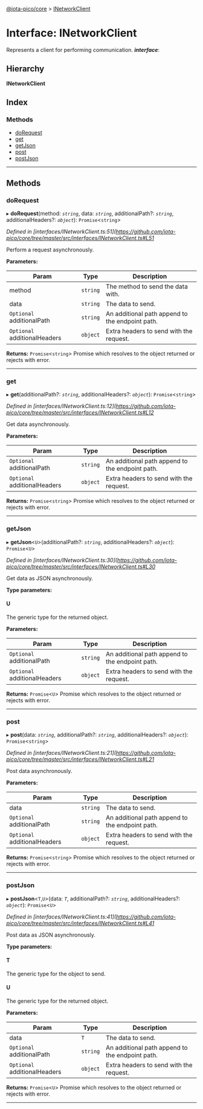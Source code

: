 [@iota-pico/core](../README.md) > [INetworkClient](../interfaces/inetworkclient.md)

# Interface: INetworkClient

Represents a client for performing communication.
*__interface__*: 

## Hierarchy

**INetworkClient**

## Index

### Methods

* [doRequest](inetworkclient.md#dorequest)
* [get](inetworkclient.md#get)
* [getJson](inetworkclient.md#getjson)
* [post](inetworkclient.md#post)
* [postJson](inetworkclient.md#postjson)

---

## Methods

<a id="dorequest"></a>

###  doRequest

▸ **doRequest**(method: *`string`*, data: *`string`*, additionalPath?: *`string`*, additionalHeaders?: *`object`*): `Promise`<`string`>

*Defined in [interfaces/INetworkClient.ts:51](https://github.com/iota-pico/core/tree/master/src/interfaces/INetworkClient.ts#L51*

Perform a request asynchronously.

**Parameters:**

| Param | Type | Description |
| ------ | ------ | ------ |
| method | `string` |  The method to send the data with. |
| data | `string` |  The data to send. |
| `Optional` additionalPath | `string` |  An additional path append to the endpoint path. |
| `Optional` additionalHeaders | `object` |  Extra headers to send with the request. |

**Returns:** `Promise`<`string`>
Promise which resolves to the object returned or rejects with error.

___
<a id="get"></a>

###  get

▸ **get**(additionalPath?: *`string`*, additionalHeaders?: *`object`*): `Promise`<`string`>

*Defined in [interfaces/INetworkClient.ts:12](https://github.com/iota-pico/core/tree/master/src/interfaces/INetworkClient.ts#L12*

Get data asynchronously.

**Parameters:**

| Param | Type | Description |
| ------ | ------ | ------ |
| `Optional` additionalPath | `string` |  An additional path append to the endpoint path. |
| `Optional` additionalHeaders | `object` |  Extra headers to send with the request. |

**Returns:** `Promise`<`string`>
Promise which resolves to the object returned or rejects with error.

___
<a id="getjson"></a>

###  getJson

▸ **getJson**<`U`>(additionalPath?: *`string`*, additionalHeaders?: *`object`*): `Promise`<`U`>

*Defined in [interfaces/INetworkClient.ts:30](https://github.com/iota-pico/core/tree/master/src/interfaces/INetworkClient.ts#L30*

Get data as JSON asynchronously.

**Type parameters:**

#### U 

The generic type for the returned object.

**Parameters:**

| Param | Type | Description |
| ------ | ------ | ------ |
| `Optional` additionalPath | `string` |  An additional path append to the endpoint path. |
| `Optional` additionalHeaders | `object` |  Extra headers to send with the request. |

**Returns:** `Promise`<`U`>
Promise which resolves to the object returned or rejects with error.

___
<a id="post"></a>

###  post

▸ **post**(data: *`string`*, additionalPath?: *`string`*, additionalHeaders?: *`object`*): `Promise`<`string`>

*Defined in [interfaces/INetworkClient.ts:21](https://github.com/iota-pico/core/tree/master/src/interfaces/INetworkClient.ts#L21*

Post data asynchronously.

**Parameters:**

| Param | Type | Description |
| ------ | ------ | ------ |
| data | `string` |  The data to send. |
| `Optional` additionalPath | `string` |  An additional path append to the endpoint path. |
| `Optional` additionalHeaders | `object` |  Extra headers to send with the request. |

**Returns:** `Promise`<`string`>
Promise which resolves to the object returned or rejects with error.

___
<a id="postjson"></a>

###  postJson

▸ **postJson**<`T`,`U`>(data: *`T`*, additionalPath?: *`string`*, additionalHeaders?: *`object`*): `Promise`<`U`>

*Defined in [interfaces/INetworkClient.ts:41](https://github.com/iota-pico/core/tree/master/src/interfaces/INetworkClient.ts#L41*

Post data as JSON asynchronously.

**Type parameters:**

#### T 

The generic type for the object to send.

#### U 

The generic type for the returned object.

**Parameters:**

| Param | Type | Description |
| ------ | ------ | ------ |
| data | `T` |  The data to send. |
| `Optional` additionalPath | `string` |  An additional path append to the endpoint path. |
| `Optional` additionalHeaders | `object` |  Extra headers to send with the request. |

**Returns:** `Promise`<`U`>
Promise which resolves to the object returned or rejects with error.

___

